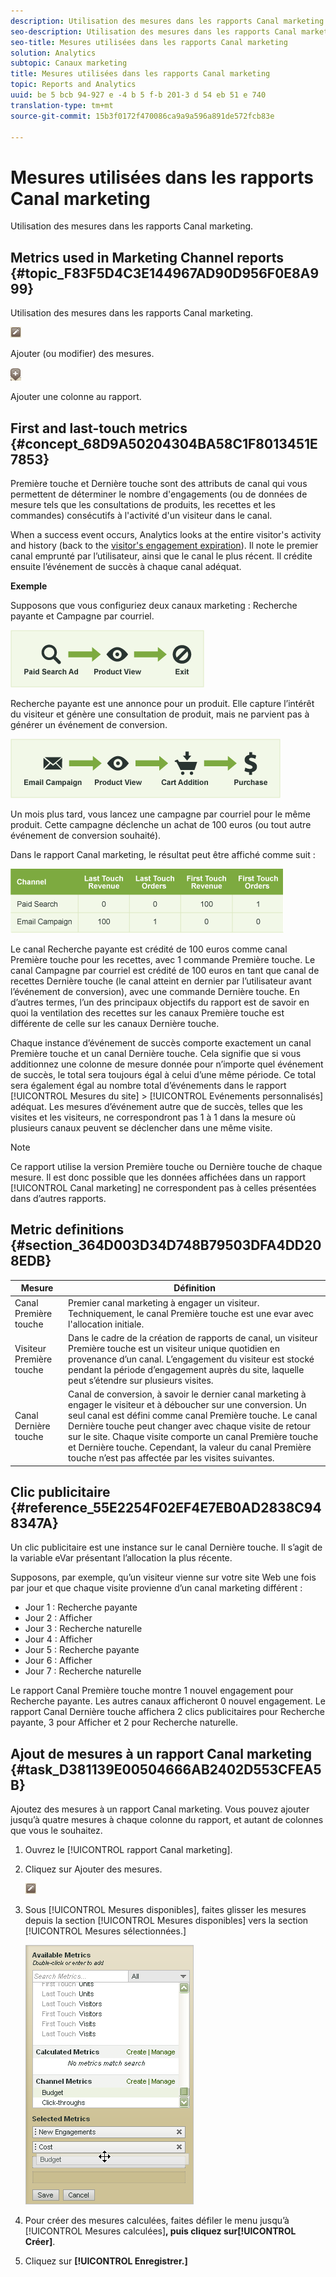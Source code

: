 ```yaml
---
description: Utilisation des mesures dans les rapports Canal marketing.
seo-description: Utilisation des mesures dans les rapports Canal marketing.
seo-title: Mesures utilisées dans les rapports Canal marketing
solution: Analytics
subtopic: Canaux marketing
title: Mesures utilisées dans les rapports Canal marketing
topic: Reports and Analytics
uuid: be 5 bcb 94-927 e -4 b 5 f-b 201-3 d 54 eb 51 e 740
translation-type: tm+mt
source-git-commit: 15b3f0172f470086ca9a9a596a891de572fcb83e

---
```



# Mesures utilisées dans les rapports Canal marketing

Utilisation des mesures dans les rapports Canal marketing.

## Metrics used in Marketing Channel reports {#topic_F83F5D4C3E144967AD90D956F0E8A999}

Utilisation des mesures dans les rapports Canal marketing.

![](assets/metric_edit_icon.png)

Ajouter (ou modifier) des mesures.

![](assets/add_column_icon.png)

Ajouter une colonne au rapport.

## First and last-touch metrics {#concept_68D9A50204304BA58C1F8013451E7853}

Première touche et Dernière touche sont des attributs de canal qui vous permettent de déterminer le nombre d'engagements (ou de données de mesure tels que les consultations de produits, les recettes et les commandes) consécutifs à l'activité d'un visiteur dans le canal.

When a success event occurs, Analytics looks at the entire visitor's activity and history (back to the [visitor's engagement expiration](../../components/c-marketing-channels/visitor-engagement.md#topic_32ADFDB12D3A4F35843A4545AC97C49F)). Il note le premier canal emprunté par l’utilisateur, ainsi que le canal le plus récent. Il crédite ensuite l’événement de succès à chaque canal adéquat.

<!-- 

<note>
  A first-touch value has a rolling expiration based on the frequency of a visitor returning to the site. This first-touch expiration resets whenever a visitor returns to the site. This effects reporting by causing first-touch values to persist longer than you might expect. For example, this can occur if an instance of an first-touch channel was created a year ago. Remove the values on the eVar in the admin console to reset. 
</note>

 -->

**Exemple**

Supposons que vous configuriez deux canaux marketing : Recherche payante et Campagne par courriel.

![](assets/paid_search.png)

Recherche payante est une annonce pour un produit. Elle capture l’intérêt du visiteur et génère une consultation de produit, mais ne parvient pas à générer un événement de conversion.

![](assets/email_campaign.png)

Un mois plus tard, vous lancez une campagne par courriel pour le même produit. Cette campagne déclenche un achat de 100 euros (ou tout autre événement de conversion souhaité).

Dans le rapport Canal marketing, le résultat peut être affiché comme suit :

![](assets/report-graphic.png)

Le canal Recherche payante est crédité de 100 euros comme canal Première touche pour les recettes, avec 1 commande Première touche. Le canal Campagne par courriel est crédité de 100 euros en tant que canal de recettes Dernière touche (le canal atteint en dernier par l’utilisateur avant l’événement de conversion), avec une commande Dernière touche. En d’autres termes, l’un des principaux objectifs du rapport est de savoir en quoi la ventilation des recettes sur les canaux Première touche est différente de celle sur les canaux Dernière touche.

Chaque instance d’événement de succès comporte exactement un canal Première touche et un canal Dernière touche. Cela signifie que si vous additionnez une colonne de mesure donnée pour n’importe quel événement de succès, le total sera toujours égal à celui d’une même période. Ce total sera également égal au nombre total d’événements dans le rapport [!UICONTROL Mesures du site] &gt; [!UICONTROL Evénements personnalisés] adéquat. Les mesures d’événement autre que de succès, telles que les visites et les visiteurs, ne correspondront pas 1 à 1 dans la mesure où plusieurs canaux peuvent se déclencher dans une même visite. 

>[!NOTE]
>
>Ce rapport utilise la version Première touche ou Dernière touche de chaque mesure. Il est donc possible que les données affichées dans un rapport [!UICONTROL Canal marketing] ne correspondent pas à celles présentées dans d’autres rapports.

## Metric definitions {#section_364D003D34D748B79503DFA4DD208EDB}

| Mesure | Définition |
|--- |--- |
| Canal Première touche | Premier canal marketing à engager un visiteur. Techniquement, le canal Première touche est une evar avec l'allocation initiale. |
| Visiteur Première touche | Dans le cadre de la création de rapports de canal, un visiteur Première touche est un visiteur unique quotidien en provenance d’un canal. L’engagement du visiteur est stocké pendant la période d’engagement auprès du site, laquelle peut s’étendre sur plusieurs visites. |
| Canal Dernière touche | Canal de conversion, à savoir le dernier canal marketing à engager le visiteur et à déboucher sur une conversion. Un seul canal est défini comme canal Première touche. Le canal Dernière touche peut changer avec chaque visite de retour sur le site. Chaque visite comporte un canal Première touche et Dernière touche. Cependant, la valeur du canal Première touche n’est pas affectée par les visites suivantes. |

## Clic publicitaire {#reference_55E2254F02EF4E7EB0AD2838C948347A}

Un clic publicitaire est une instance sur le canal Dernière touche. Il s’agit de la variable eVar présentant l’allocation la plus récente.

Supposons, par exemple, qu’un visiteur vienne sur votre site Web une fois par jour et que chaque visite provienne d’un canal marketing différent :

* Jour 1 : Recherche payante
* Jour 2 : Afficher
* Jour 3 : Recherche naturelle
* Jour 4 : Afficher
* Jour 5 : Recherche payante
* Jour 6 : Afficher
* Jour 7 : Recherche naturelle

Le rapport Canal Première touche montre 1 nouvel engagement pour Recherche payante. Les autres canaux afficheront 0 nouvel engagement. Le rapport Canal Dernière touche affichera 2 clics publicitaires pour Recherche payante, 3 pour Afficher et 2 pour Recherche naturelle.

## Ajout de mesures à un rapport Canal marketing {#task_D381139E00504666AB2402D553CFEA5B}

Ajoutez des mesures à un rapport Canal marketing. Vous pouvez ajouter jusqu’à quatre mesures à chaque colonne du rapport, et autant de colonnes que vous le souhaitez.

1. Ouvrez le [!UICONTROL rapport Canal marketing].
1. Cliquez sur Ajouter des mesures.

   ![](assets/metric_edit_icon.png)

1. Sous [!UICONTROL Mesures disponibles], faites glisser les mesures depuis la section [!UICONTROL Mesures disponibles] vers la section [!UICONTROL Mesures sélectionnées.]

   ![Résultat de l’étape](assets/metric_create.png)

1. Pour créer des mesures calculées, faites défiler le menu jusqu’à [!UICONTROL Mesures calculées]**, puis cliquez sur[!UICONTROL Créer]**.
1. Cliquez sur **[!UICONTROL Enregistrer.]**
